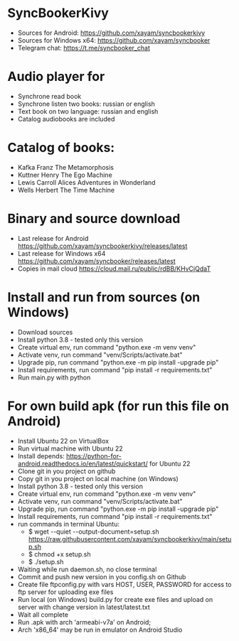 # SyncBookerKivy

- Sources for Android: https://github.com/xayam/syncbookerkivy
- Sources for Windows x64: https://github.com/xayam/syncbooker
- Telegram chat: https://t.me/syncbooker_chat

# Audio player for

- Synchrone read book
- Synchrone listen two books: russian or english 
- Text book on two language: russian and english
- Catalog audiobooks are included

# Catalog of books:

- Kafka Franz The Metamorphosis
- Kuttner Henry The Ego Machine
- Lewis Carroll Alices Adventures in Wonderland
- Wells Herbert The Time Machine

# Binary and source download

- Last release for Android https://github.com/xayam/syncbookerkivy/releases/latest
- Last release for Windows x64 https://github.com/xayam/syncbooker/releases/latest
- Copies in mail cloud https://cloud.mail.ru/public/rdBB/KHvCjQdaT

# Install and run from sources (on Windows)

- Download sources
- Install python 3.8 - tested only this version
- Create virtual env, run command "python.exe -m venv venv"
- Activate venv, run command "venv/Scripts/activate.bat"
- Upgrade pip, run command "python.exe -m pip install -upgrade pip"
- Install requirements, run command "pip install -r requirements.txt"
- Run main.py with python

# For own build apk (for run this file on Android) 

- Install Ubuntu 22 on VirtualBox
- Run virtual machine with Ubuntu 22
- Install depends: https://python-for-android.readthedocs.io/en/latest/quickstart/ for Ubuntu 22
- Clone git in you project on github
- Copy git in you project on local machine (on Windows)
- Install python 3.8 - tested only this version
- Create virtual env, run command "python.exe -m venv venv"
- Activate venv, run command "venv/Scripts/activate.bat"
- Upgrade pip, run command "python.exe -m pip install -upgrade pip"
- Install requirements, run command "pip install -r requirements.txt"
- run commands in terminal Ubuntu:
   - $ wget --quiet --output-document=setup.sh https://raw.githubusercontent.com/xayam/syncbookerkivy/main/setup.sh
   - $ chmod +x setup.sh 
   - $ ./setup.sh
- Waiting while run daemon.sh, no close terminal
- Commit and push new version in you config.sh on Github
- Create file ftpconfig.py with vars HOST, USER, PASSWORD for access to ftp server for uploading exe files
- Run local (on Windows) build.py for create exe files and upload on server with change version in latest/latest.txt
- Wait all complete
- Run .apk with arch 'armeabi-v7a' on Android; 
- Arch 'x86_64' may be run in emulator on Android Studio
